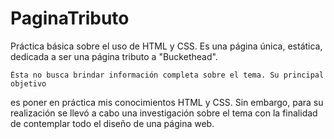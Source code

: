 # PaginaTributo

Práctica básica sobre el uso de HTML y CSS. Es una página única, estática, dedicada
a ser una página tributo a "Buckethead".

    Ésta no busca brindar información completa sobre el tema. Su principal objetivo
es poner en práctica mis conocimientos HTML y CSS. Sin embargo, para su realización
se llevó a cabo una investigación sobre el tema con la finalidad de contemplar todo
el diseño de una página web. 
